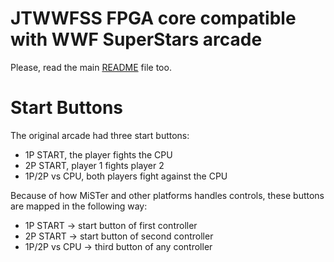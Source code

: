 JTWWFSS FPGA core compatible with WWF SuperStars arcade
=======================================================

Please, read the main [README](../../README.md) file too.

# Start Buttons

The original arcade had three start buttons:

- 1P START, the player fights the CPU
- 2P START, player 1 fights player 2
- 1P/2P vs CPU, both players fight against the CPU

Because of how MiSTer and other platforms handles controls, these buttons are mapped in the following way:

- 1P START -> start button of first controller
- 2P START -> start button of second controller
- 1P/2P vs CPU -> third button of any controller
